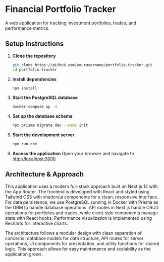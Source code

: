 # Financial Portfolio Tracker

A web application for tracking investment portfolios, trades, and performance metrics.

## Setup Instructions

1. **Clone the repository**
   ```bash
   git clone https://github.com/yourusername/portfolio-tracker.git
   cd portfolio-tracker
   ```

2. **Install dependencies**
   ```bash
   npm install
   ```

3. **Start the PostgreSQL database**
   ```bash
   docker-compose up -d
   ```

4. **Set up the database schema**
   ```bash
   npx prisma migrate dev --name init
   ```

5. **Start the development server**
   ```bash
   npm run dev
   ```

6. **Access the application**
   Open your browser and navigate to [http://localhost:3000](http://localhost:3000)

## Architecture & Approach

This application uses a modern full-stack approach built on Next.js 14 with the App Router. The frontend is developed with React and styled using Tailwind CSS with shadcn/ui components for a clean, responsive interface. For data persistence, we use PostgreSQL running in Docker with Prisma as the ORM to handle database operations. API routes in Next.js handle CRUD operations for portfolios and trades, while client-side components manage state with React hooks. Performance visualization is implemented using Recharts for interactive charts.

The architecture follows a modular design with clean separation of concerns: database models for data structure, API routes for server operations, UI components for presentation, and utility functions for shared logic. This approach allows for easy maintenance and scalability as the application grows.